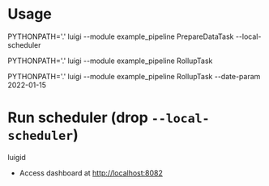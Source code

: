 # Usage

PYTHONPATH='.' luigi --module example_pipeline PrepareDataTask --local-scheduler

PYTHONPATH='.' luigi --module example_pipeline RollupTask

PYTHONPATH='.' luigi --module example_pipeline RollupTask --date-param 2022-01-15

# Run scheduler (drop `--local-scheduler`)
luigid

* Access dashboard at <http://localhost:8082>

